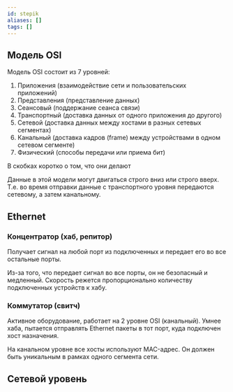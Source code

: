 ```yaml
---
id: stepik
aliases: []
tags: []
---
```


## Модель OSI

Модель OSI состоит из 7 уровней:

1. Приложения (взаимодействие сети и пользовательских приложений)
2. Представления (представление данных)
3. Сеансовый (поддержание сеанса связи)
4. Транспортный (доставка данных от одного приложения до другого)
5. Сетевой (доставка данных между хостами в разных сетевых сегментах)
6. Канальный (доставка кадров (frame) между устройствами в одном сетевом сегменте)
7. Физический (способы передачи или приема бит)

В скобках коротко о том, что они делают

Данные в этой модели могут двигаться строго вниз или строго вверх.
Т.е. во время отправки данные с транспортного уровня передаются сетевому, а затем канальному.

## Ethernet

### Концентратор (хаб, репитор)

Получает сигнал на любой порт из подключенных и передает его во все остальные порты.

Из-за того, что передает сигнал во все порты, он не безопасный и медленный.
Скорость режется пропорционально количеству подключенных устройств к хабу.

### Коммутатор (свитч)

Активное оборудование, работает на 2 уровне OSI (канальный).
Умнее хаба, пытается отправлять Ethernet пакеты в тот порт, куда подключен хост назначения.

На канальном уровне все хосты используют MAC-адрес. Он должен быть уникальным в рамках одного сегмента сети.

## Сетевой уровень
